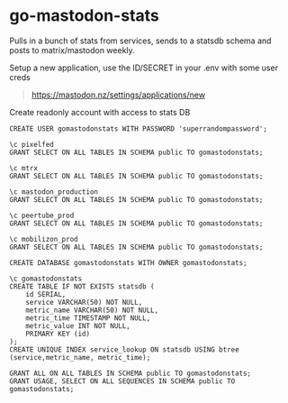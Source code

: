 # go-mastodon-stats
Pulls in a bunch of stats from services, sends to a statsdb schema and posts to matrix/mastodon weekly.

Setup a new application, use the ID/SECRET in your .env with some user creds
> https://mastodon.nz/settings/applications/new
    


Create readonly account with access to stats DB

```
CREATE USER gomastodonstats WITH PASSWORD 'superrandompassword';

\c pixelfed
GRANT SELECT ON ALL TABLES IN SCHEMA public TO gomastodonstats;

\c mtrx
GRANT SELECT ON ALL TABLES IN SCHEMA public TO gomastodonstats;

\c mastodon_production
GRANT SELECT ON ALL TABLES IN SCHEMA public TO gomastodonstats;

\c peertube_prod
GRANT SELECT ON ALL TABLES IN SCHEMA public TO gomastodonstats;

\c mobilizon_prod
GRANT SELECT ON ALL TABLES IN SCHEMA public TO gomastodonstats;

CREATE DATABASE gomastodonstats WITH OWNER gomastodonstats;

\c gomastodonstats
CREATE TABLE IF NOT EXISTS statsdb (
	id SERIAL,
	service VARCHAR(50) NOT NULL,
	metric_name VARCHAR(50) NOT NULL,
    metric_time TIMESTAMP NOT NULL,
	metric_value INT NOT NULL,
    PRIMARY KEY (id)
);
CREATE UNIQUE INDEX service_lookup ON statsdb USING btree (service,metric_name, metric_time);

GRANT ALL ON ALL TABLES IN SCHEMA public TO gomastodonstats;
GRANT USAGE, SELECT ON ALL SEQUENCES IN SCHEMA public TO gomastodonstats;
```
